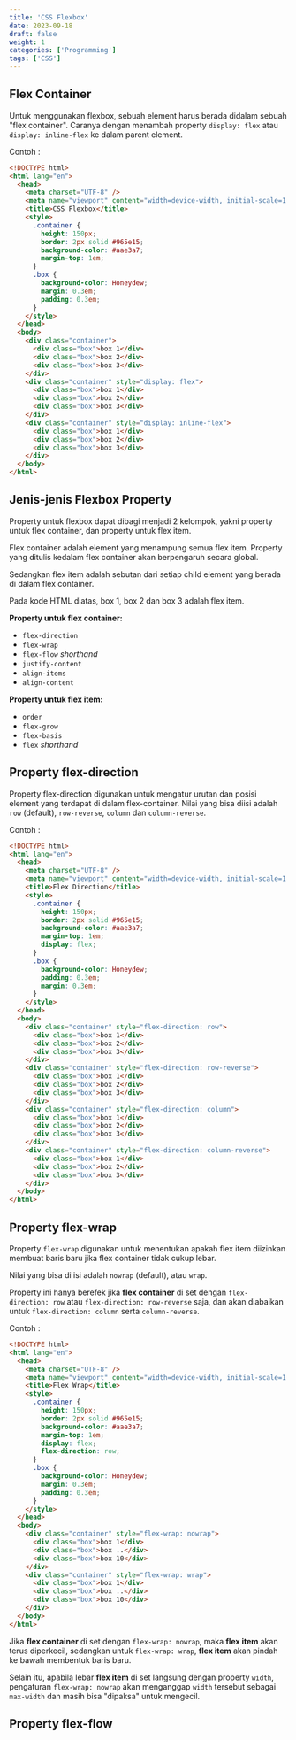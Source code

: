 ```yaml
---
title: 'CSS Flexbox'
date: 2023-09-18
draft: false
weight: 1
categories: ['Programming']
tags: ['CSS']
---
```


## Flex Container

Untuk menggunakan flexbox, sebuah element harus berada didalam sebuah "flex container". Caranya dengan menambah property `display: flex` atau `display: inline-flex` ke dalam parent element.

Contoh :

```html
<!DOCTYPE html>
<html lang="en">
  <head>
    <meta charset="UTF-8" />
    <meta name="viewport" content="width=device-width, initial-scale=1.0" />
    <title>CSS Flexbox</title>
    <style>
      .container {
        height: 150px;
        border: 2px solid #965e15;
        background-color: #aae3a7;
        margin-top: 1em;
      }
      .box {
        background-color: Honeydew;
        margin: 0.3em;
        padding: 0.3em;
      }
    </style>
  </head>
  <body>
    <div class="container">
      <div class="box">box 1</div>
      <div class="box">box 2</div>
      <div class="box">box 3</div>
    </div>
    <div class="container" style="display: flex">
      <div class="box">box 1</div>
      <div class="box">box 2</div>
      <div class="box">box 3</div>
    </div>
    <div class="container" style="display: inline-flex">
      <div class="box">box 1</div>
      <div class="box">box 2</div>
      <div class="box">box 3</div>
    </div>
  </body>
</html>
```

## Jenis-jenis Flexbox Property

Property untuk flexbox dapat dibagi menjadi 2 kelompok, yakni property untuk flex container, dan property untuk flex item.

Flex container adalah element yang menampung semua flex item. Property yang ditulis kedalam flex container akan berpengaruh secara global.

Sedangkan flex item adalah sebutan dari setiap child element yang berada di dalam flex container.

Pada kode HTML diatas, box 1, box 2 dan box 3 adalah flex item.

**Property untuk flex container:**

- `flex-direction`
- `flex-wrap`
- `flex-flow` _shorthand_
- `justify-content`
- `align-items`
- `align-content`

**Property untuk flex item:**

- `order`
- `flex-grow`
- `flex-basis`
- `flex` _shorthand_

## Property flex-direction

Property flex-direction digunakan untuk mengatur urutan dan posisi element yang terdapat di dalam flex-container. Nilai yang bisa diisi adalah `row` (default), `row-reverse`, `column` dan `column-reverse`.

Contoh :

```html
<!DOCTYPE html>
<html lang="en">
  <head>
    <meta charset="UTF-8" />
    <meta name="viewport" content="width=device-width, initial-scale=1.0" />
    <title>Flex Direction</title>
    <style>
      .container {
        height: 150px;
        border: 2px solid #965e15;
        background-color: #aae3a7;
        margin-top: 1em;
        display: flex;
      }
      .box {
        background-color: Honeydew;
        padding: 0.3em;
        margin: 0.3em;
      }
    </style>
  </head>
  <body>
    <div class="container" style="flex-direction: row">
      <div class="box">box 1</div>
      <div class="box">box 2</div>
      <div class="box">box 3</div>
    </div>
    <div class="container" style="flex-direction: row-reverse">
      <div class="box">box 1</div>
      <div class="box">box 2</div>
      <div class="box">box 3</div>
    </div>
    <div class="container" style="flex-direction: column">
      <div class="box">box 1</div>
      <div class="box">box 2</div>
      <div class="box">box 3</div>
    </div>
    <div class="container" style="flex-direction: column-reverse">
      <div class="box">box 1</div>
      <div class="box">box 2</div>
      <div class="box">box 3</div>
    </div>
  </body>
</html>
```

## Property flex-wrap

Property `flex-wrap` digunakan untuk menentukan apakah flex item diizinkan membuat baris baru jika flex container tidak cukup lebar.

Nilai yang bisa di isi adalah `nowrap` (default), atau `wrap`.

Property ini hanya berefek jika **flex container** di set dengan `flex-direction: row` atau `flex-direction: row-reverse` saja, dan akan diabaikan untuk `flex-direction: column` serta `column-reverse`.

Contoh :

```html
<!DOCTYPE html>
<html lang="en">
  <head>
    <meta charset="UTF-8" />
    <meta name="viewport" content="width=device-width, initial-scale=1.0" />
    <title>Flex Wrap</title>
    <style>
      .container {
        height: 150px;
        border: 2px solid #965e15;
        background-color: #aae3a7;
        margin-top: 1em;
        display: flex;
        flex-direction: row;
      }
      .box {
        background-color: Honeydew;
        margin: 0.3em;
        padding: 0.3em;
      }
    </style>
  </head>
  <body>
    <div class="container" style="flex-wrap: nowrap">
      <div class="box">box 1</div>
      <div class="box">box ..</div>
      <div class="box">box 10</div>
    </div>
    <div class="container" style="flex-wrap: wrap">
      <div class="box">box 1</div>
      <div class="box">box ..</div>
      <div class="box">box 10</div>
    </div>
  </body>
</html>
```

Jika **flex container** di set dengan `flex-wrap: nowrap`, maka **flex item** akan terus diperkecil, sedangkan untuk `flex-wrap: wrap`, **flex item** akan pindah ke bawah membentuk baris baru.

Selain itu, apabila lebar **flex item** di set langsung dengan property `width`, pengaturan `flex-wrap: nowrap` akan menganggap `width` tersebut sebagai `max-width` dan masih bisa "dipaksa" untuk mengecil.

## Property flex-flow
